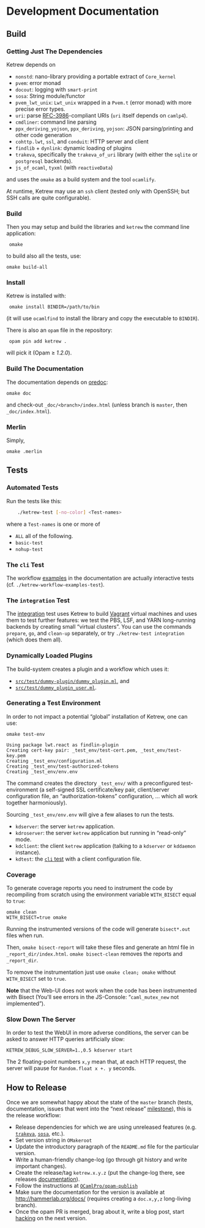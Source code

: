 
Development Documentation
=========================

Build
-----

### Getting Just The Dependencies

Ketrew depends on

- `nonstd`: nano-library providing a portable extract of `Core_kernel`
- `pvem`: error monad
- `docout`: logging with `smart-print`
- `sosa`:  String module/functor
- `pvem_lwt_unix`: `Lwt_unix` wrapped in a `Pvem.t` (error monad) with more
  precise error types.
- `uri`: parse [RFC-3986](http://www.ietf.org/rfc/rfc3986.txt)-compliant URIs
  (`uri` itself depends on `camlp4`).
- `cmdliner`: command line parsing
- `ppx_deriving_yojson`, `ppx_deriving`, `yojson`: JSON
  parsing/printing and other code generation
- `cohttp.lwt`, `ssl`, and `conduit`: HTTP server and client
- `findlib` + `dynlink`: dynamic loading of plugins 
- `trakeva`, specifically the `trakeva_of_uri` library (with either the `sqlite`
  or `postgresql` backends).
- `js_of_ocaml`, `tyxml` (with `reactiveData`)

and uses the `omake` as a build system and the tool `ocamlify`.

At runtime, Ketrew may use an `ssh` client (tested only with OpenSSH; but SSH
calls are quite configurable).


### Build

Then you may setup and build the libraries and `ketrew` the command line
application:

     omake

to build also all the tests, use:

    omake build-all

### Install

Ketrew is installed with:

     omake install BINDIR=/path/to/bin
     
(it will use `ocamlfind` to install the library and copy the executable to
`BINDIR`).

There is also an `opam` file in the repository:

     opam pin add ketrew .

will pick it (Opam ≥ *1.2.0*).


### Build The Documentation

The documentation depends on [oredoc](https://github.com/smondet/oredoc):

    omake doc

and check-out `_doc/<branch>/index.html` (unless branch is `master`, then
`_doc/index.html`).

### Merlin

Simply,

    omake .merlin

Tests
-----

### Automated Tests

Run the tests like this:

```bash
    ./ketrew-test [-no-color] <Test-names>
```

where a `Test-names` is one or more of

- `ALL` all of the following.
- `basic-test`
- `nohup-test`


### The `cli` Test

The workflow [examples](../test/Workflow_Examples.ml) in the documentation
are actually interactive tests (cf. `./ketrew-workflow-examples-test`).

### The `integration` Test

The [integration](../test/integration.ml) test uses Ketrew to build
[Vagrant](https://github.com/mitchellh/vagrant) virtual machines and uses them
to test further features: we test the PBS, LSF, and YARN long-running backends
by creating small “virtual clusters”.
You can use the commands `prepare`, `go`, and `clean-up` separately, or try
`./ketrew-test integration` (which does them all).

### Dynamically Loaded Plugins

The build-system creates a plugin and a workflow which uses it:

- [`src/test/dummy-plugin/dummy_plugin.ml`](src/test/dummy-plugin/dummy_plugin.ml),
  and
- [`src/test/dummy_plugin_user.ml`](src/test/dummy_plugin_user.ml).

### Generating a Test Environment

In order to not impact a potential “global” installation of Ketrew, one can
use:

    omake test-env

```goodresult
Using package lwt.react as findlin-plugin
Creating cert-key pair: _test_env/test-cert.pem, _test_env/test-key.pem
Creating _test_env/configuration.ml
Creating _test_env/test-authorized-tokens
Creating _test_env/env.env
```

The command creates the directory `_test_env/` with a preconfigured
test-environment (a self-signed SSL certificate/key pair,
client/server configuration file, an “authorization-tokens”
configuration, … which all work together harmoniously).

Sourcing `_test_env/env.env` will give a few aliases to run the tests.

- `kdserver`: the server `ketrew` application.
- `kdroserver`: the server `ketrew` application but running in “read-only” mode.
- `kdclient`: the client `ketrew` application (talking to a `kdserver` or
  `kddaemon` instance).
- `kdtest`: the [`cli` test](../test/Workflow_Examples.ml) with a client configuration file.

### Coverage

To generate coverage reports you need to instrument the code by
recompiling from scratch using the environment variable
`WITH_BISECT` equal to `true`:

    omake clean
    WITH_BISECT=true omake

Running the instrumented versions of the code will generate `bisect*.out` files
when run.

Then, `omake bisect-report` will take these files
and generate an html file in `_report_dir/index.html`. `omake bisect-clean`
removes the reports and `_report_dir`.

To remove the instrumentation just use `omake clean; omake` without
`WITH_BISECT` set to `true`.

**Note** that the Web-UI does not work when the code has been instrumented with
Bisect (You'll see errors in the JS-Console: “`caml_mutex_new` not
implemented”).

### Slow Down The Server

In order to test the WebUI in more adverse conditions, the server can be asked
to answer HTTP queries artificially slow:

    KETREW_DEBUG_SLOW_SERVER=1.,0.5 kdserver start

The 2 floating-point numbers `x,y` mean that, at each HTTP request, the server
will pause for `Random.float x +. y` seconds.

How to Release
--------------

Once we are somewhat happy about the state of the `master` branch (tests,
documentation, issues that went into the “next release”
[milestone](https://github.com/hammerlab/ketrew/milestones)), this is the
release workflow:

- Release dependencies for which we are using unreleased features
  (e.g. [`trakeva`](https://github.com/smondet/trakeva),
  [`sosa`](https://github.com/smondet/sosa), etc.).
- Set version string in `OMakeroot`
- Update the introductory paragraph of the `README.md` file for the particular
  version.
- Write a human-friendly change-log (go through git history and write important
  changes).
- Create the release/tag `ketrew.x.y.z` (put the change-log there, see
  releases [documentation](https://github.com/blog/1547-release-your-software)).
- Follow the instructions at
  [`OCamlPro/opam-publish`](https://github.com/OCamlPro/opam-publish)
- Make sure the documentation for the version is available at
  <http://hammerlab.org/docs/> (requires creating a `doc.x,y,z` long-living
  branch).
- Once the opam PR is merged, brag about it, write a blog post, start
  [hacking](https://github.com/hammerlab/ketrew/issues?q=is%3Aopen+is%3Aissue)
  on the next version.

